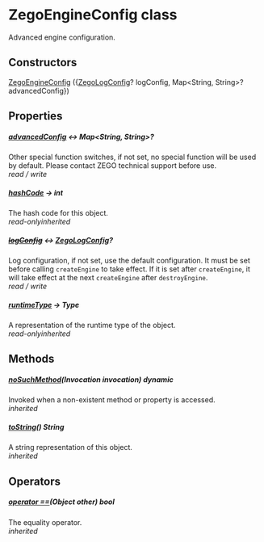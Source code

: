


# ZegoEngineConfig class









<p>Advanced engine configuration.</p>




## Constructors

[ZegoEngineConfig](../zego_uikit_prebuilt_live_audio_room/ZegoEngineConfig/ZegoEngineConfig.md) ({[ZegoLogConfig](../zego_uikit_prebuilt_live_audio_room/ZegoLogConfig-class.md)? logConfig, Map&lt;String, String>? advancedConfig})

   


## Properties

##### [advancedConfig](../zego_uikit_prebuilt_live_audio_room/ZegoEngineConfig/advancedConfig.md) &#8596; Map&lt;String, String>?



Other special function switches, if not set, no special function will be used by default. Please contact ZEGO technical support before use.  
_<span class="feature">read / write</span>_



##### [hashCode](../zego_uikit_prebuilt_live_audio_room/ZegoEngineConfig/hashCode.md) &#8594; int



The hash code for this object.  
_<span class="feature">read-only</span><span class="feature">inherited</span>_



##### [~~logConfig~~](../zego_uikit_prebuilt_live_audio_room/ZegoEngineConfig/logConfig.md) &#8596; [ZegoLogConfig](../zego_uikit_prebuilt_live_audio_room/ZegoLogConfig-class.md)?



Log configuration, if not set, use the default configuration. It must be set before calling <code>createEngine</code> to take effect. If it is set after <code>createEngine</code>, it will take effect at the next <code>createEngine</code> after <code>destroyEngine</code>.  
_<span class="feature">read / write</span>_



##### [runtimeType](../zego_uikit_prebuilt_live_audio_room/ZegoEngineConfig/runtimeType.md) &#8594; Type



A representation of the runtime type of the object.  
_<span class="feature">read-only</span><span class="feature">inherited</span>_





## Methods

##### [noSuchMethod](../zego_uikit_prebuilt_live_audio_room/ZegoEngineConfig/noSuchMethod.md)(Invocation invocation) dynamic



Invoked when a non-existent method or property is accessed.  
_<span class="feature">inherited</span>_



##### [toString](../zego_uikit_prebuilt_live_audio_room/ZegoEngineConfig/toString.md)() String



A string representation of this object.  
_<span class="feature">inherited</span>_





## Operators

##### [operator ==](../zego_uikit_prebuilt_live_audio_room/ZegoEngineConfig/operator_equals.md)(Object other) bool



The equality operator.  
_<span class="feature">inherited</span>_















